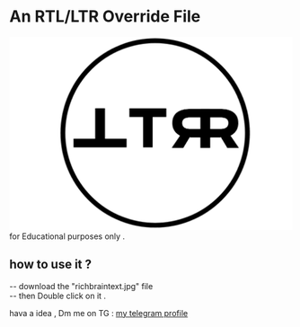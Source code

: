 # An RTL/LTR Override File 
![Rich brain RTL/LTR Override repo logo](./1734475008508.png)
for Educational purposes only .

## how to use it ?
-- download the "richbraintext.jpg" file <br>
-- then Double click on it .

hava a idea , Dm me on TG : [my telegram profile](https://t.me/thisisrichbrain)
